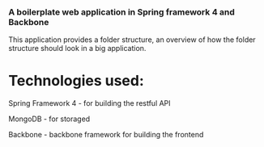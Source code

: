 
### A boilerplate web application in Spring framework 4 and Backbone ###

This application provides a folder structure, an overview of how the
folder structure should look in a big application.

# Technologies used: #

Spring Framework 4 - for building the restful API

MongoDB - for storaged

Backbone - backbone framework for building the frontend


